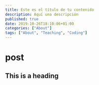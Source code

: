 ```yaml
---
title: Este es el título de tu contenido
description: Aquí una descripción
published: true
date: 2019-10-26T18:10:06+01:00
categories: ["About"]
tags: ["About", "Teaching", "Coding"]
---
```


# post

## This is a heading

